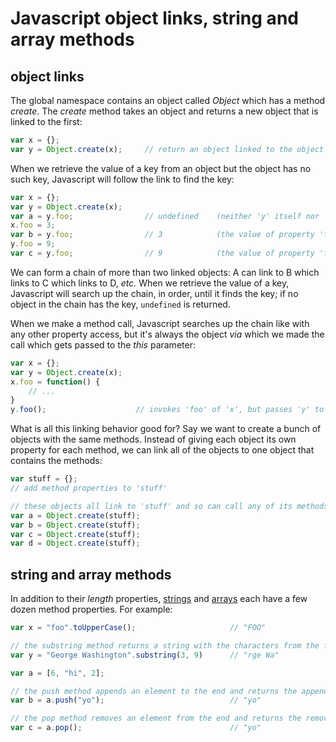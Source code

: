 # Javascript object links, string and array methods

## object links

The global namespace contains an object called *Object* which has a method *create*. The *create* method takes an object and returns a new object that is linked to the first:

```javascript
var x = {};
var y = Object.create(x);     // return an object linked to the object referenced by 'x'
```

When we retrieve the value of a key from an object but the object has no such key, Javascript will follow the link to find the key:

```javascript
var x = {};
var y = Object.create(x); 
var a = y.foo;                // undefined    (neither 'y' itself nor 'x' have a property 'foo')
x.foo = 3;
var b = y.foo;                // 3            (the value of property 'foo' of 'x')
y.foo = 9;                    
var c = y.foo;                // 9            (the value of property 'foo' of 'y')
```

We can form a chain of more than two linked objects: A can link to B which links to C which links to D, *etc.* When we retrieve the value of a key, Javascript will search up the chain, in order, until it finds the key; if no object in the chain has the key, `undefined` is returned.

When we make a method call, Javascript searches up the chain like with any other property access, but it's always the object *via* which we made the call which gets passed to the *this* parameter:

```javascript
var x = {};
var y = Object.create(x);
x.foo = function() {
    // ...
}
y.foo();                    // invokes 'foo' of 'x', but passes 'y' to the *this* parameter
```

What is all this linking behavior good for? Say we want to create a bunch of objects with the same methods. Instead of giving each object its own property for each method, we can link all of the objects to one object that contains the methods:

```javascript
var stuff = {};
// add method properties to 'stuff'

// these objects all link to 'stuff' and so can call any of its methods
var a = Object.create(stuff);
var b = Object.create(stuff);
var c = Object.create(stuff);
var d = Object.create(stuff);
```

## string and array methods

In addition to their *length* properties, [strings](https://developer.mozilla.org/en-US/docs/Web/JavaScript/Reference/Global_Objects/String#Methods_2) and [arrays](https://developer.mozilla.org/en-US/docs/Web/JavaScript/Reference/Global_Objects/Array) each have a few dozen method properties. For example:

```javascript
var x = "foo".toUpperCase();                     // "FOO"

// the substring method returns a string with the characters from the first index up to (but not including) the second
var y = "George Washington".substring(3, 9)      // "rge Wa"

var a = [6, "hi", 2];

// the push method appends an element to the end and returns the appended element
var b = a.push("yo");                            // "yo"

// the pop method removes an element from the end and returns the removed element
var c = a.pop();                                 // "yo"
```